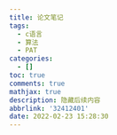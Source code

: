 ```yaml
---
title: 论文笔记
tags:
  - c语言
  - 算法
  - PAT
categories:
  - []
toc: true
comments: true
mathjax: true
description: 隐藏后续内容
abbrlink: '32412401'
date: 2022-02-23 15:28:30
---
```

<!--more-->
